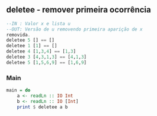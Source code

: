 ## deletee - remover primeira ocorrência
[](solver.hs)
```hs
--IN : Valor x e lista u
--OUT: Versão de u removendo primeira aparição de x
removida.
deletee 5 [] == []
deletee 1 [1] == []
deletee 4 [1,3,4] == [1,3]
deletee 3 [4,3,1,3] == [4,1,3]
deletee 5 [1,5,6,9] == [1,6,9]
```


<!--MAIN_BEGIN-->
### Main
```hs
main = do
    a <- readLn :: IO Int
    b <- readLn :: IO [Int]
    print $ deletee a b

```
<!--MAIN_END-->
